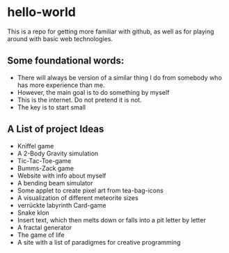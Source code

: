 # hello-world

This is a repo for getting more familiar with github, as well as for playing around with basic web technologies.

## Some foundational words:

- There will always be version of a similar thing I do from somebody who has more experience than me.
- However, the main goal is to do something by myself
- This is the internet. Do not pretend it is not.
- The key is to start small

## A List of project Ideas

- Kniffel game
- A 2-Body Gravity simulation
- Tic-Tac-Toe-game
- Bumms-Zack game
- Website with info about myself
- A bending beam simulator
- Some applet to create pixel art from tea-bag-icons
- A visualization of different meteorite sizes
- verrückte labyrinth Card-game
- Snake klon
- Insert text, which then melts down or falls into a pit letter by letter
- A fractal generator
- The game of life
- A site with a list of paradigmes for creative programming
